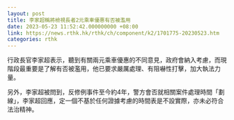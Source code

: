 ```yaml
---
layout: post
title: 李家超稱將檢視長者2元乘車優惠有否被濫用
date: 2023-05-23 11:52:42.000000000 +08:00
link: https://news.rthk.hk/rthk/ch/component/k2/1701775-20230523.htm
categories: rthk
---
```


行政長官李家超表示，聽到有關兩元乘車優惠的不同意見，政府會納入考慮，而現階段最重要是了解有否被濫用，他已要求嚴厲處理、有阻嚇性打擊，加大執法力量。

另外，李家超被問到，反修例事件至今約4年，警方會否就相關案件處理時間「劃線」，李家超回應，定一個不基於任何證據考慮的時間表是不設實際，亦未必符合法治精神。
